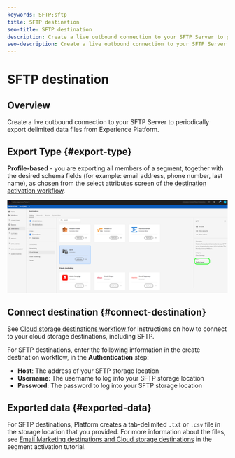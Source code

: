 ```yaml
---
keywords: SFTP;sftp
title: SFTP destination
seo-title: SFTP destination
description: Create a live outbound connection to your SFTP Server to periodically export delimited data files from Experience Platform.
seo-description: Create a live outbound connection to your SFTP Server to periodically export delimited data files from Experience Platform.
---
```


# SFTP destination

## Overview

Create a live outbound connection to your SFTP Server to periodically export delimited data files from Experience Platform.

## Export Type {#export-type}

**Profile-based** - you are exporting all members of a segment, together with the desired schema fields (for example: email address, phone number, last name), as chosen from the select attributes screen of the [destination activation workflow](../../ui/activate-destinations.md#select-attributes).

![SFTP profile-based export type](../../assets/catalog/cloud-storage/sftp/catalog.png)

## Connect destination {#connect-destination}

See [Cloud storage destinations workflow ](./workflow.md)for instructions on how to connect to your cloud storage destinations, including SFTP.

For SFTP destinations, enter the following information in the create destination workflow, in the **Authentication** step:

* **Host**: The address of your SFTP storage location
* **Username**: The username to log into your SFTP storage location
* **Password**: The password to log into your SFTP storage location

## Exported data {#exported-data}

For SFTP destinations, Platform creates a tab-delimited `.txt` or `.csv` file in the storage location that you provided. For more information about the files, see [Email Marketing destinations and Cloud storage destinations](../../ui/activate-destinations.md#esp-and-cloud-storage) in the segment activation tutorial.